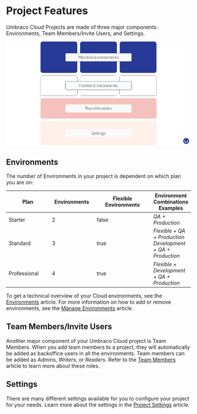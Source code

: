 # Project Features

Umbraco Cloud Projects are made of three major components: Environments, Team Members/Invite Users, and Settings.

![Project overview](../../getting-started/images/project-overview.png)

## Environments

The number of Environments in your project is dependent on which plan you are on:

<table><thead><tr><th width="117">Plan</th><th width="116" data-type="number">Environments</th><th width="167" data-type="checkbox">Flexible Environments</th><th>Environment Combinations Examples</th></tr></thead><tbody><tr><td>Starter</td><td>2</td><td>false</td><td><em>QA + Production</em></td></tr><tr><td>Standard</td><td>3</td><td>true</td><td><em>Flexible + QA + Production</em><br><em>Development + QA + Production</em></td></tr><tr><td>Professional</td><td>4</td><td>true</td><td><em>Flexible + Development + QA + Production</em></td></tr></tbody></table>

To get a technical overview of your Cloud environments, see the [Environments](environments.md) article. For more information on how to add or remove environments, see the [Manage Environments](../../build-and-customize-your-solution/handle-deployments-and-environments/manage-environments.md) article.

## Team Members/Invite Users

Another major component of your Umbraco Cloud project is Team Members. When you add team members to a project, they will automatically be added as backoffice users in all the environments. Team members can be added as _Admins_, _Writers_, or _Readers_. Refer to the [Team Members](team-members/) article to learn more about these roles.

## Settings

There are many different settings available for you to configure your project for your needs. Learn more about the settings in the [Project Settings](../../build-and-customize-your-solution/set-up-your-project/project-settings/) article.
